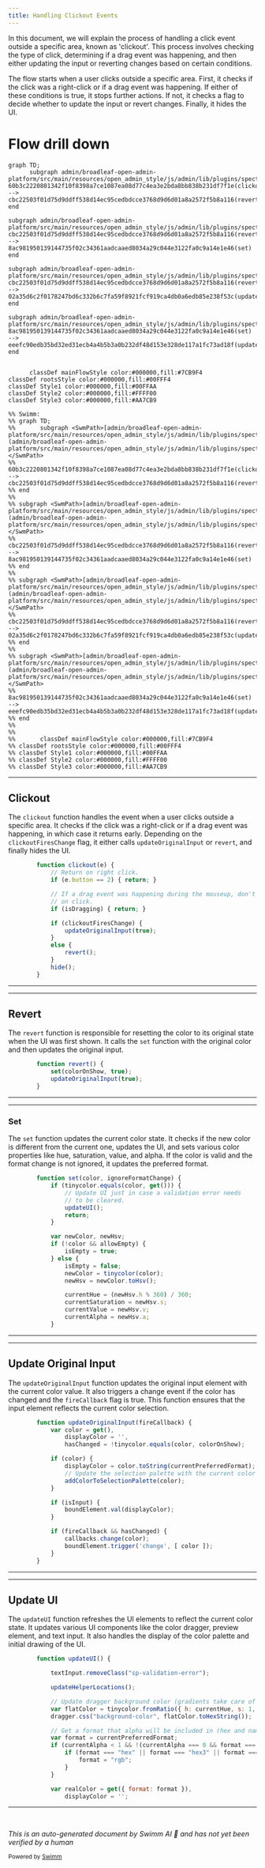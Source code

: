 ```yaml
---
title: Handling Clickout Events
---
```

In this document, we will explain the process of handling a click event outside a specific area, known as 'clickout'. This process involves checking the type of click, determining if a drag event was happening, and then either updating the input or reverting changes based on certain conditions.

The flow starts when a user clicks outside a specific area. First, it checks if the click was a right-click or if a drag event was happening. If either of these conditions is true, it stops further actions. If not, it checks a flag to decide whether to update the input or revert changes. Finally, it hides the UI.

# Flow drill down

```mermaid
graph TD;
      subgraph admin/broadleaf-open-admin-platform/src/main/resources/open_admin_style/js/admin/lib/plugins/spectrum.js
60b3c2220801342f10f8398a7ce1087ea08d77c4ea3e2bda8bb838b231df7f1e(clickout):::mainFlowStyle --> cbc22503f01d75d9ddff538d14ec95cedbdcce3768d9d6d01a8a2572f5b8a116(revert):::mainFlowStyle
end

subgraph admin/broadleaf-open-admin-platform/src/main/resources/open_admin_style/js/admin/lib/plugins/spectrum.js
cbc22503f01d75d9ddff538d14ec95cedbdcce3768d9d6d01a8a2572f5b8a116(revert):::mainFlowStyle --> 8ac981950139144735f02c34361aadcaaed8034a29c044e3122fa0c9a14e1e46(set)
end

subgraph admin/broadleaf-open-admin-platform/src/main/resources/open_admin_style/js/admin/lib/plugins/spectrum.js
cbc22503f01d75d9ddff538d14ec95cedbdcce3768d9d6d01a8a2572f5b8a116(revert):::mainFlowStyle --> 02a35d6c2f0178247bd6c332b6c7fa59f8921fcf919ca4db0a6edb85e238f53c(updateOriginalInput):::mainFlowStyle
end

subgraph admin/broadleaf-open-admin-platform/src/main/resources/open_admin_style/js/admin/lib/plugins/spectrum.js
8ac981950139144735f02c34361aadcaaed8034a29c044e3122fa0c9a14e1e46(set) --> eeefc90edb35bd32ed31ecb4a4b5b3a0b232df48d153e328de117a1fc73ad18f(updateUI)
end


      classDef mainFlowStyle color:#000000,fill:#7CB9F4
classDef rootsStyle color:#000000,fill:#00FFF4
classDef Style1 color:#000000,fill:#00FFAA
classDef Style2 color:#000000,fill:#FFFF00
classDef Style3 color:#000000,fill:#AA7CB9

%% Swimm:
%% graph TD;
%%       subgraph <SwmPath>[admin/broadleaf-open-admin-platform/src/main/resources/open_admin_style/js/admin/lib/plugins/spectrum.js](admin/broadleaf-open-admin-platform/src/main/resources/open_admin_style/js/admin/lib/plugins/spectrum.js)</SwmPath>
%% 60b3c2220801342f10f8398a7ce1087ea08d77c4ea3e2bda8bb838b231df7f1e(clickout):::mainFlowStyle --> cbc22503f01d75d9ddff538d14ec95cedbdcce3768d9d6d01a8a2572f5b8a116(revert):::mainFlowStyle
%% end
%% 
%% subgraph <SwmPath>[admin/broadleaf-open-admin-platform/src/main/resources/open_admin_style/js/admin/lib/plugins/spectrum.js](admin/broadleaf-open-admin-platform/src/main/resources/open_admin_style/js/admin/lib/plugins/spectrum.js)</SwmPath>
%% cbc22503f01d75d9ddff538d14ec95cedbdcce3768d9d6d01a8a2572f5b8a116(revert):::mainFlowStyle --> 8ac981950139144735f02c34361aadcaaed8034a29c044e3122fa0c9a14e1e46(set)
%% end
%% 
%% subgraph <SwmPath>[admin/broadleaf-open-admin-platform/src/main/resources/open_admin_style/js/admin/lib/plugins/spectrum.js](admin/broadleaf-open-admin-platform/src/main/resources/open_admin_style/js/admin/lib/plugins/spectrum.js)</SwmPath>
%% cbc22503f01d75d9ddff538d14ec95cedbdcce3768d9d6d01a8a2572f5b8a116(revert):::mainFlowStyle --> 02a35d6c2f0178247bd6c332b6c7fa59f8921fcf919ca4db0a6edb85e238f53c(updateOriginalInput):::mainFlowStyle
%% end
%% 
%% subgraph <SwmPath>[admin/broadleaf-open-admin-platform/src/main/resources/open_admin_style/js/admin/lib/plugins/spectrum.js](admin/broadleaf-open-admin-platform/src/main/resources/open_admin_style/js/admin/lib/plugins/spectrum.js)</SwmPath>
%% 8ac981950139144735f02c34361aadcaaed8034a29c044e3122fa0c9a14e1e46(set) --> eeefc90edb35bd32ed31ecb4a4b5b3a0b232df48d153e328de117a1fc73ad18f(updateUI)
%% end
%% 
%% 
%%       classDef mainFlowStyle color:#000000,fill:#7CB9F4
%% classDef rootsStyle color:#000000,fill:#00FFF4
%% classDef Style1 color:#000000,fill:#00FFAA
%% classDef Style2 color:#000000,fill:#FFFF00
%% classDef Style3 color:#000000,fill:#AA7CB9
```

<SwmSnippet path="/admin/broadleaf-open-admin-platform/src/main/resources/open_admin_style/js/admin/lib/plugins/spectrum.js" line="653">

---

## Clickout

The <SwmToken path="admin/broadleaf-open-admin-platform/src/main/resources/open_admin_style/js/admin/lib/plugins/spectrum.js" pos="653:3:3" line-data="        function clickout(e) {">`clickout`</SwmToken> function handles the event when a user clicks outside a specific area. It checks if the click was a right-click or if a drag event was happening, in which case it returns early. Depending on the <SwmToken path="admin/broadleaf-open-admin-platform/src/main/resources/open_admin_style/js/admin/lib/plugins/spectrum.js" pos="661:4:4" line-data="            if (clickoutFiresChange) {">`clickoutFiresChange`</SwmToken> flag, it either calls <SwmToken path="admin/broadleaf-open-admin-platform/src/main/resources/open_admin_style/js/admin/lib/plugins/spectrum.js" pos="662:1:1" line-data="                updateOriginalInput(true);">`updateOriginalInput`</SwmToken> or <SwmToken path="admin/broadleaf-open-admin-platform/src/main/resources/open_admin_style/js/admin/lib/plugins/spectrum.js" pos="665:1:1" line-data="                revert();">`revert`</SwmToken>, and finally hides the UI.

```javascript
        function clickout(e) {
            // Return on right click.
            if (e.button == 2) { return; }

            // If a drag event was happening during the mouseup, don't hide
            // on click.
            if (isDragging) { return; }

            if (clickoutFiresChange) {
                updateOriginalInput(true);
            }
            else {
                revert();
            }
            hide();
        }
```

---

</SwmSnippet>

<SwmSnippet path="/admin/broadleaf-open-admin-platform/src/main/resources/open_admin_style/js/admin/lib/plugins/spectrum.js" line="686">

---

## Revert

The <SwmToken path="admin/broadleaf-open-admin-platform/src/main/resources/open_admin_style/js/admin/lib/plugins/spectrum.js" pos="686:3:3" line-data="        function revert() {">`revert`</SwmToken> function is responsible for resetting the color to its original state when the UI was first shown. It calls the <SwmToken path="admin/broadleaf-open-admin-platform/src/main/resources/open_admin_style/js/admin/lib/plugins/spectrum.js" pos="687:1:1" line-data="            set(colorOnShow, true);">`set`</SwmToken> function with the original color and then updates the original input.

```javascript
        function revert() {
            set(colorOnShow, true);
            updateOriginalInput(true);
        }
```

---

</SwmSnippet>

<SwmSnippet path="/admin/broadleaf-open-admin-platform/src/main/resources/open_admin_style/js/admin/lib/plugins/spectrum.js" line="691">

---

### Set

The <SwmToken path="admin/broadleaf-open-admin-platform/src/main/resources/open_admin_style/js/admin/lib/plugins/spectrum.js" pos="691:3:3" line-data="        function set(color, ignoreFormatChange) {">`set`</SwmToken> function updates the current color state. It checks if the new color is different from the current one, updates the UI, and sets various color properties like hue, saturation, value, and alpha. If the color is valid and the format change is not ignored, it updates the preferred format.

```javascript
        function set(color, ignoreFormatChange) {
            if (tinycolor.equals(color, get())) {
                // Update UI just in case a validation error needs
                // to be cleared.
                updateUI();
                return;
            }

            var newColor, newHsv;
            if (!color && allowEmpty) {
                isEmpty = true;
            } else {
                isEmpty = false;
                newColor = tinycolor(color);
                newHsv = newColor.toHsv();

                currentHue = (newHsv.h % 360) / 360;
                currentSaturation = newHsv.s;
                currentValue = newHsv.v;
                currentAlpha = newHsv.a;
            }
```

---

</SwmSnippet>

<SwmSnippet path="/admin/broadleaf-open-admin-platform/src/main/resources/open_admin_style/js/admin/lib/plugins/spectrum.js" line="866">

---

## Update Original Input

The <SwmToken path="admin/broadleaf-open-admin-platform/src/main/resources/open_admin_style/js/admin/lib/plugins/spectrum.js" pos="866:3:3" line-data="        function updateOriginalInput(fireCallback) {">`updateOriginalInput`</SwmToken> function updates the original input element with the current color value. It also triggers a change event if the color has changed and the <SwmToken path="admin/broadleaf-open-admin-platform/src/main/resources/open_admin_style/js/admin/lib/plugins/spectrum.js" pos="866:5:5" line-data="        function updateOriginalInput(fireCallback) {">`fireCallback`</SwmToken> flag is true. This function ensures that the input element reflects the current color selection.

```javascript
        function updateOriginalInput(fireCallback) {
            var color = get(),
                displayColor = '',
                hasChanged = !tinycolor.equals(color, colorOnShow);

            if (color) {
                displayColor = color.toString(currentPreferredFormat);
                // Update the selection palette with the current color
                addColorToSelectionPalette(color);
            }

            if (isInput) {
                boundElement.val(displayColor);
            }

            if (fireCallback && hasChanged) {
                callbacks.change(color);
                boundElement.trigger('change', [ color ]);
            }
        }
```

---

</SwmSnippet>

<SwmSnippet path="/admin/broadleaf-open-admin-platform/src/main/resources/open_admin_style/js/admin/lib/plugins/spectrum.js" line="745">

---

## Update UI

The <SwmToken path="admin/broadleaf-open-admin-platform/src/main/resources/open_admin_style/js/admin/lib/plugins/spectrum.js" pos="745:3:3" line-data="        function updateUI() {">`updateUI`</SwmToken> function refreshes the UI elements to reflect the current color state. It updates various UI components like the color dragger, preview element, and text input. It also handles the display of the color palette and initial drawing of the UI.

```javascript
        function updateUI() {

            textInput.removeClass("sp-validation-error");

            updateHelperLocations();

            // Update dragger background color (gradients take care of saturation and value).
            var flatColor = tinycolor.fromRatio({ h: currentHue, s: 1, v: 1 });
            dragger.css("background-color", flatColor.toHexString());

            // Get a format that alpha will be included in (hex and names ignore alpha)
            var format = currentPreferredFormat;
            if (currentAlpha < 1 && !(currentAlpha === 0 && format === "name")) {
                if (format === "hex" || format === "hex3" || format === "hex6" || format === "name") {
                    format = "rgb";
                }
            }

            var realColor = get({ format: format }),
                displayColor = '';

```

---

</SwmSnippet>

&nbsp;

*This is an auto-generated document by Swimm AI 🌊 and has not yet been verified by a human*

<SwmMeta version="3.0.0" repo-id="Z2l0aHViJTNBJTNBQnJvYWRsZWFmQ29tbWVyY2UtZGVtby1uZXclM0ElM0FTd2ltbS1EZW1v" repo-name="BroadleafCommerce-demo-new" doc-type="flows"><sup>Powered by [Swimm](/)</sup></SwmMeta>

